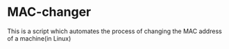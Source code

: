 # MAC-changer
This is a script which automates the process of changing the MAC address of a machine(in Linux)
